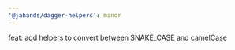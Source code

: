 ```yaml
---
'@jahands/dagger-helpers': minor
---
```


feat: add helpers to convert between SNAKE_CASE and camelCase
